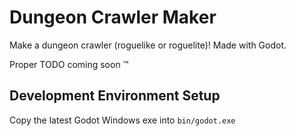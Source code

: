 # Dungeon Crawler Maker

Make a dungeon crawler (roguelike or roguelite)! Made with Godot.

Proper TODO coming soon :tm:

## Development Environment Setup

Copy the latest Godot Windows exe into `bin/godot.exe`